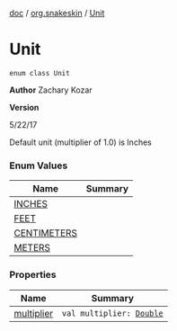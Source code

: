 [doc](../../index.md) / [org.snakeskin](../index.md) / [Unit](./index.md)

# Unit

`enum class Unit`

**Author**
Zachary Kozar

**Version**

5/22/17




Default unit (multiplier of 1.0) is Inches

### Enum Values

| Name | Summary |
|---|---|
| [INCHES](-i-n-c-h-e-s.md) |  |
| [FEET](-f-e-e-t.md) |  |
| [CENTIMETERS](-c-e-n-t-i-m-e-t-e-r-s.md) |  |
| [METERS](-m-e-t-e-r-s.md) |  |

### Properties

| Name | Summary |
|---|---|
| [multiplier](multiplier.md) | `val multiplier: `[`Double`](https://kotlinlang.org/api/latest/jvm/stdlib/kotlin/-double/index.html) |
